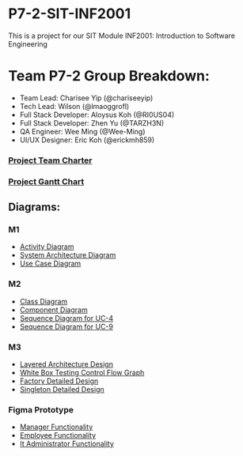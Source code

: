 # P7-2-SIT-INF2001
This is a project for our SIT Module INF2001: Introduction to Software Engineering

<h1><b> Team P7-2  Group Breakdown: </b></h1>
<ul>
<li> Team Lead: Charisee Yip (@chariseeyip) </li>
<li> Tech Lead: Wilson (@lmaoggrofl)</li>
<li> Full Stack Developer: Aloysus Koh (@RI0US04) </li>
<li> Full Stack Developer: Zhen Yu (@TARZH3N)</li>
<li> QA Engineer: Wee Ming (@Wee-Ming)</li>
<li> UI/UX Designer:  Eric Koh (@erickmh859)</li>
</ul>

<h3><a href="/Project%20Team%20Charter.pdf">Project Team Charter</a></h3>

<h3><a href="/Gantt%20Chart.jpg">Project Gantt Chart</a></h3>

<h2><b> Diagrams: </b></h2>
<h3>M1</h3>
<ul>
  <li><a href="/M1/Activity%20Diagram.jpg">Activity Diagram</a></li>
  <li><a href="/M1/System%20Architecture%20Diagram.jpg">System Architecture Diagram</a></li>
  <li><a href="/M1/Use%20Case%20Diagram.jpg">Use Case Diagram</a></li>
</ul>

<h3>M2</h3>
<ul>
  <li><a href="/M2/Class%20Diagram.png">Class Diagram</a></li>
  <li><a href="/M2/Component%20Diagram.png">Component Diagram</a></li>
  <li><a href="/M2/Sequence%20Diagram%20for%20UC-4.png">Sequence Diagram for UC-4</a></li>
  <li><a href="/M2/Sequence%20Diagram%20for%20UC-9.png">Sequence Diagram for UC-9</a></li>
</ul>

<h3>M3</h3>
<ul>
  <li><a href="/M3/Architecture%20Design.png">Layered Architecture Design</a></li>
  <li><a href="/M3/Control%20Flow%20Graph.png">White Box Testing Control Flow Graph</a></li>
  <li><a href="/M3/Factory%20Detailed%20Design.png">Factory Detailed Design</a></li>
  <li><a href="/M3/Singleton%20Detailed%20Design.png">Singleton Detailed Design</a></li>
</ul>

<h3>Figma Prototype</h3>
<ul>
  <li><a href="">Manager Functionality</a></li>
  <li><a href="">Employee Functionality</a></li>
  <li><a href="">It Administrator Functionality</a></li>
</ul>
